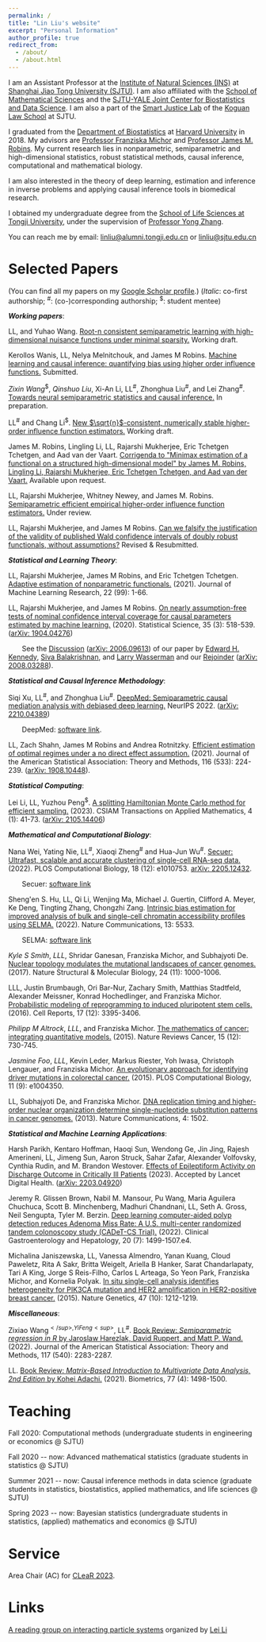 ```yaml
---
permalink: /
title: "Lin Liu's website"
excerpt: "Personal Information"
author_profile: true
redirect_from: 
  - /about/
  - /about.html
---
```


I am an Assistant Professor at the [Institute of Natural Sciences (INS)](https://ins.sjtu.edu.cn/) at [Shanghai Jiao Tong University (SJTU)](http://en.sjtu.edu.cn/). I am also affiliated with the [School of Mathematical Sciences](http://math.sjtu.edu.cn/) and the [SJTU-YALE Joint Center for Biostatistics and Data Science](http://transmed.sjtu.edu.cn/ylhome.do?method=getHomeList&version=en). I am also a part of the [Smart Justice Lab]() of the [Koguan Law School](https://en.law.sjtu.edu.cn/) at SJTU.
 
I graduated from the [Department of Biostatistics](https://www.hsph.harvard.edu/biostatistics/) at [Harvard University](https://www.harvard.edu/) in 2018. My advisors are [Professor Franziska Michor](http://michorlab.dfci.harvard.edu/) and [Professor James M. Robins](https://www.hsph.harvard.edu/james-robins/). My current research lies in nonparametric, semiparametric and high-dimensional statistics, robust statistical methods, causal inference, computational and mathematical biology.

I am also interested in the theory of deep learning, estimation and inference in inverse problems and applying causal inference tools in biomedical research.

I obtained my undergraduate degree from the [School of Life Sciences at Tongji University](https://life.tongji.edu.cn/lifeen/), under the supervision of [Professor Yong Zhang](https://zhanglab.tongji.edu.cn).

You can reach me by email: [linliu@alumni.tongji.edu.cn](linliu@alumni.tongji.edu.cn) or [linliu@sjtu.edu.cn](linliu@sjtu.edu.cn)

Selected Papers
======
(You can find all my papers on my [Google Scholar profile](https://scholar.google.com/citations?user=2xESgioAAAAJ&hl=en).) (_Italic_: co-first authorship; <sup>#</sup>: (co-)corresponding authorship; <sup>$</sup>: student mentee)

**_Working papers_**:

LL, and Yuhao Wang. [Root-n consistent semiparametric learning with high-dimensional nuisance functions under minimal sparsity.](https://arxiv.org/pdf/2305.04174.pdf) Working draft.

Kerollos Wanis, LL, Nelya Melnitchouk, and James M Robins. [Machine learning and causal inference: quantifying bias using
higher order influence functions.]() Submitted.

_Zixin Wang_<sup>$</sup>, _Qinshuo Liu_, Xi-An Li, LL<sup>#</sup>, Zhonghua Liu<sup>#</sup>, and Lei Zhang<sup>#</sup>. [Towards neural semiparametric statistics and causal inference.]() In preparation.

LL<sup>#</sup> and Chang Li<sup>$</sup>. [New $\sqrt{n}$-consistent, numerically stable higher-order influence function estimators.](https://arxiv.org/pdf/2302.08097) Working draft.

James M. Robins, Lingling Li, LL, Rajarshi Mukherjee, Eric Tchetgen Tchetgen, and Aad van der Vaart. [Corrigenda to "Minimax estimation of a functional on a structured high-dimensional model" by James M. Robins, Lingling Li, Rajarshi Mukherjee, Eric Tchetgen Tchetgen, and Aad van der Vaart.]() Available upon request.

LL, Rajarshi Mukherjee, Whitney Newey, and James M. Robins. [Semiparametric efficient empirical higher-order influence function estimators.]() Under review.

LL, Rajarshi Mukherjee, and James M Robins. [Can we falsify the justification of the validity of published Wald confidence intervals of doubly robust functionals, without assumptions?](http://linliu-stats.github.io/files/JoE_revision.pdf) Revised & Resubmitted.

**_Statistical and Learning Theory_**:

LL, Rajarshi Mukherjee, James M Robins, and Eric Tchetgen Tchetgen. [Adaptive estimation of nonparametric functionals.](http://linliu-stats.github.io/files/Adaptive_Arxiv_Update.pdf) (2021). Journal of Machine Learning Research, 22 (99): 1-66.

LL, Rajarshi Mukherjee, and James M Robins. [On nearly assumption-free tests of nominal confidence interval coverage for causal parameters estimated by machine learning.](https://projecteuclid.org/journals/statistical-science/volume-35/issue-3/On-Nearly-Assumption-Free-Tests-of-Nominal-Confidence-Interval-Coverage/10.1214/20-STS786.short) (2020). Statistical Science, 35 (3): 518-539. ([arXiv: 1904.04276](https://arxiv.org/pdf/1904.04276))

&nbsp;&nbsp;&nbsp;&nbsp;&nbsp;&nbsp; See the [Discussion](https://projecteuclid.org/journals/statistical-science/volume-35/issue-3/Discussion-of-On-Nearly-Assumption-Free-Tests-of-Nominal-Confidence/10.1214/20-STS796.short) ([arXiv: 2006.09613](https://arxiv.org/pdf/2006.09613)) of our paper by [Edward H. Kennedy](http://www.ehkennedy.com/), [Siva Balakrishnan](http://www.stat.cmu.edu/~siva/), and [Larry Wasserman](https://www.stat.cmu.edu/~larry/) and our [Rejoinder](https://projecteuclid.org/journals/statistical-science/volume-35/issue-3/Rejoinder--On-nearly-assumption-free-tests-of-nominal-confidence/10.1214/20-STS804.short) ([arXiv: 2008.03288](https://arxiv.org/pdf/2008.03288)).

**_Statistical and Causal Inference Methodology_**:

Siqi Xu, LL<sup>#</sup>, and Zhonghua Liu<sup>#</sup>. [DeepMed: Semiparametric causal mediation analysis with debiased deep learning.](https://nips.cc/Conferences/2022/Schedule?showEvent=54251) NeurIPS 2022. ([arXiv: 2210.04389](https://arxiv.org/pdf/2210.04389.pdf))

&nbsp;&nbsp;&nbsp;&nbsp;&nbsp;&nbsp; DeepMed: [software link](https://github.com/siqixu/DeepMed).

LL, Zach Shahn, James M Robins and Andrea Rotnitzky. [Efficient estimation of optimal regimes under a no direct effect assumption.](https://www.tandfonline.com/doi/full/10.1080/01621459.2020.1856117) (2021). Journal of the American Statistical Association: Theory and Methods, 116 (533): 224-239. ([arXiv: 1908.10448](https://arxiv.org/pdf/1908.10448.pdf)).

**_Statistical Computing_**:

Lei Li, LL, Yuzhou Peng<sup>$</sup>. [A splitting Hamiltonian Monte Carlo method for efficient sampling.](https://doc.global-sci.org/uploads/Issue/CSIAM-AM/v4n1/41_41.pdf?code=p9%2F0UvomtzDWIMnzCuMjTw%3D%3D) (2023). CSIAM Transactions on Applied Mathematics, 4 (1): 41-73. ([arXiv: 2105.14406](https://arxiv.org/pdf/2105.14406.pdf))

**_Mathematical and Computational Biology_**:

Nana Wei, Yating Nie, LL<sup>#</sup>, Xiaoqi Zheng<sup>#</sup> and Hua-Jun Wu<sup>#</sup>. [Secuer: Ultrafast, scalable and accurate clustering of single-cell RNA-seq data.](https://journals.plos.org/ploscompbiol/article?id=10.1371/journal.pcbi.1010753) (2022). PLOS Computational Biology, 18 (12): e1010753. [arXiv: 2205.12432](https://arxiv.org/pdf/2205.12432).

&nbsp;&nbsp;&nbsp;&nbsp;&nbsp;&nbsp; Secuer: [software link](https://github.com/nanawei11/Secuer)

Sheng'en S. Hu, LL, Qi Li, Wenjing Ma, Michael J. Guertin, Clifford A. Meyer, Ke Deng, Tingting Zhang, Chongzhi Zang. [Intrinsic bias estimation for improved analysis of bulk and single-cell chromatin accessibility profiles using SELMA.](https://www.nature.com/articles/s41467-022-33194-z) (2022). Nature Communications, 13: 5533.

&nbsp;&nbsp;&nbsp;&nbsp;&nbsp;&nbsp; SELMA: [software link](https://github.com/linliu-stats/SELMA)

_Kyle S Smith_, _LLL_, Shridar Ganesan, Franziska Michor, and Subhajyoti De. [Nuclear topology modulates the mutational landscapes of cancer genomes.](https://www.nature.com/nsmb/journal/v24/n11/abs/nsmb.3474.html) (2017). Nature Structural & Molecular Biology, 24 (11): 1000-1006.

LLL, Justin Brumbaugh, Ori Bar-Nur, Zachary Smith, Matthias Stadtfeld, Alexander Meissner, Konrad Hochedlinger, and Franziska Michor. [Probabilistic modeling of reprogramming to induced pluripotent stem cells.](https://www.sciencedirect.com/science/article/pii/S2211124716316540) (2016). Cell Reports, 17 (12): 3395-3406.

_Philipp M Altrock_, _LLL_, and Franziska Michor. [The mathematics of cancer: integrating quantitative models.](https://www.nature.com/articles/nrc4029) (2015). Nature Reviews Cancer, 15 (12): 730-745.

_Jasmine Foo_, _LLL_, Kevin Leder, Markus Riester, Yoh Iwasa, Christoph Lengauer, and Franziska Michor. [An evolutionary approach for identifying driver mutations in colorectal cancer.](https://journals.plos.org/ploscompbiol/article?id=10.1371/journal.pcbi.1004350) (2015). PLOS Computational Biology, 11 (9): e1004350.

LL, Subhajyoti De, and Franziska Michor. [DNA replication timing and higher-order nuclear organization determine single-nucleotide substitution patterns in cancer genomes.](https://www.nature.com/articles/ncomms2502) (2013). Nature Communications, 4: 1502.

**_Statistical and Machine Learning Applications_**:

Harsh Parikh, Kentaro Hoffman, Haoqi Sun, Wendong Ge, Jin Jing, Rajesh Amerineni, LL, Jimeng Sun, Aaron Struck, Sahar Zafar, Alexander Volfovsky, Cynthia Rudin, and M. Brandon Westover. [Effects of Epileptiform Activity on Discharge Outcome in Critically Ill Patients](https://www.sciencedirect.com/science/article/pii/S2589750023000882) (2023). Accepted by Lancet Digital Health. ([arXiv: 2203.04920](https://arxiv.org/pdf/2203.04920.pdf))

Jeremy R. Glissen Brown, Nabil M. Mansour, Pu Wang, Maria Aguilera Chuchuca, Scott B. Minchenberg, Madhuri Chandnani, LL, Seth A. Gross, Neil Sengupta, Tyler M. Berzin. [Deep learning computer-aided polyp detection reduces Adenoma Miss Rate:  A U.S. multi-center randomized tandem colonoscopy study (CADeT-CS Trial).](https://www.sciencedirect.com/science/article/pii/S1542356521009733) (2022). Clinical Gastroenterology and Hepatology, 20 (7): 1499-1507.e4. 

Michalina Janiszewska, LL, Vanessa Almendro, Yanan Kuang, Cloud Paweletz, Rita A Sakr, Britta Weigelt, Ariella B Hanker, Sarat Chandarlapaty, Tari A King, Jorge S Reis-Filho, Carlos L Arteaga, So Yeon Park, Franziska Michor, and Kornelia Polyak. [In situ single-cell analysis identifies heterogeneity for PIK3CA mutation and HER2 amplification in HER2-positive breast cancer.](https://www.nature.com/articles/ng.3391/) (2015). Nature Genetics, 47 (10): 1212-1219.

**_Miscellaneous_**:

Zixiao Wang<sup>$</sup>, Yi Feng<sup>$</sup>, LL<sup>#</sup>. [Book Review: _Semiparametric regression in R_ by Jaroslaw Harezlak, David Ruppert, and Matt P. Wand.](https://www.tandfonline.com/doi/full/10.1080/01621459.2022.2139707) (2022). Journal of the American Statistical Association: Theory and Methods, 117 (540): 2283-2287.

LL. [Book Review: _Matrix-Based Introduction to Multivariate Data Analysis, 2nd Edition_ by Kohei Adachi.](https://onlinelibrary.wiley.com/doi/full/10.1111/biom.13566) (2021). Biometrics, 77 (4): 1498-1500.

Teaching
======
Fall 2020: Computational methods (undergraduate students in engineering or economics @ SJTU)

Fall 2020 -- now: Advanced mathematical statistics (graduate students in statistics @ SJTU)

Summer 2021 -- now: Causal inference methods in data science (graduate students in statistics, biostatistics, applied mathematics, and life sciences @ SJTU)

Spring 2023 -- now: Bayesian statistics (undergraduate students in statistics, (applied) mathematics and economics @ SJTU)


Service
======
Area Chair (AC) for [CLeaR 2023](https://www.cclear.cc/2023).

Links
======
[A reading group on interacting particle systems](https://ins.sjtu.edu.cn/research-group/particles/) organized by [Lei Li](https://ins.sjtu.edu.cn/people/leili/)

